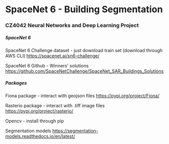 # SpaceNet 6 - Building Segmentation
### CZ4042 Neural Networks and Deep Learning Project

##### SpaceNet 6
SpaceNet 6 Challenge dataset - just download train set (download through AWS CLI)
https://spacenet.ai/sn6-challenge/

SpaceNet 6 Github - Winners' solutions
https://github.com/SpaceNetChallenge/SpaceNet_SAR_Buildings_Solutions


##### Packages
Fiona package - interact with geojson files
https://pypi.org/project/Fiona/

Rasterio package - interact with .tiff image files
https://pypi.org/project/rasterio/

Opencv - install through pip

Segmentation models
https://segmentation-models.readthedocs.io/en/latest/